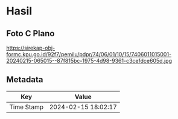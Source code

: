 # Hasil

## Foto C Plano

https://sirekap-obj-formc.kpu.go.id/92f7/pemilu/pdpr/74/06/01/10/15/7406011015001-20240215-065015--87f815bc-1975-4d98-9361-c3cefdce605d.jpg


## Metadata

| Key        | Value               |
| ---------- | ------------------- |
| Time Stamp | 2024-02-15 18:02:17 |



